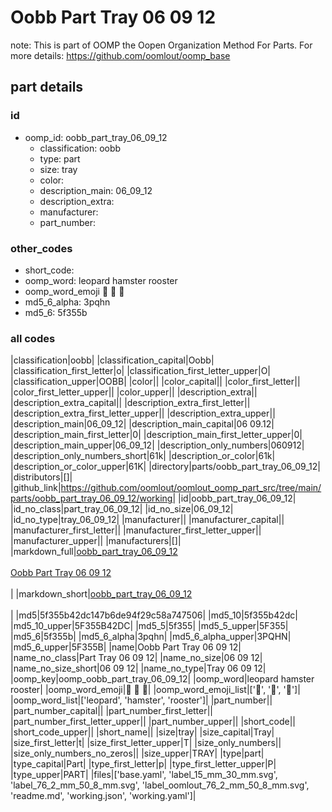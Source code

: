 # Oobb Part Tray 06 09 12  

note: This is part of OOMP the Oopen Organization Method For Parts. For more details: https://github.com/oomlout/oomp_base

##  part details





### id
* oomp_id: oobb_part_tray_06_09_12
  * classification: oobb
  * type: part
  * size: tray
  * color: 
  * description_main: 06_09_12
  * description_extra: 
  * manufacturer: 
  * part_number: 

### other_codes
* short_code: 
* oomp_word: leopard hamster rooster
* oomp_word_emoji :leopard: :hamster: :rooster:
* md5_6_alpha: 3pqhn
* md5_6: 5f355b

### all codes 
|classification|oobb|
|classification_capital|Oobb|
|classification_first_letter|o|
|classification_first_letter_upper|O|
|classification_upper|OOBB|
|color||
|color_capital||
|color_first_letter||
|color_first_letter_upper||
|color_upper||
|description_extra||
|description_extra_capital||
|description_extra_first_letter||
|description_extra_first_letter_upper||
|description_extra_upper||
|description_main|06_09_12|
|description_main_capital|06 09.12|
|description_main_first_letter|0|
|description_main_first_letter_upper|0|
|description_main_upper|06_09_12|
|description_only_numbers|060912|
|description_only_numbers_short|61k|
|description_or_color|61k|
|description_or_color_upper|61K|
|directory|parts/oobb_part_tray_06_09_12|
|distributors|[]|
|github_link|https://github.com/oomlout/oomlout_oomp_part_src/tree/main/parts/oobb_part_tray_06_09_12/working|
|id|oobb_part_tray_06_09_12|
|id_no_class|part_tray_06_09_12|
|id_no_size|06_09_12|
|id_no_type|tray_06_09_12|
|manufacturer||
|manufacturer_capital||
|manufacturer_first_letter||
|manufacturer_first_letter_upper||
|manufacturer_upper||
|manufacturers|[]|
|markdown_full|[oobb_part_tray_06_09_12](https://github.com/oomlout/oomlout_oomp_part_src/tree/main/parts/oobb_part_tray_06_09_12/working)<br>[](https://github.com/oomlout/oomlout_oomp_part_src/tree/main/parts/oobb_part_tray_06_09_12/working)<br>[Oobb Part Tray 06 09 12](https://github.com/oomlout/oomlout_oomp_part_src/tree/main/parts/oobb_part_tray_06_09_12/working)<br><br>|
|markdown_short|[oobb_part_tray_06_09_12](https://github.com/oomlout/oomlout_oomp_part_src/tree/main/parts/oobb_part_tray_06_09_12/working)<br><br>|
|md5|5f355b42dc147b6de94f29c58a747506|
|md5_10|5f355b42dc|
|md5_10_upper|5F355B42DC|
|md5_5|5f355|
|md5_5_upper|5F355|
|md5_6|5f355b|
|md5_6_alpha|3pqhn|
|md5_6_alpha_upper|3PQHN|
|md5_6_upper|5F355B|
|name|Oobb Part Tray 06 09 12|
|name_no_class|Part Tray 06 09 12|
|name_no_size|06 09 12|
|name_no_size_short|06 09 12|
|name_no_type|Tray 06 09 12|
|oomp_key|oomp_oobb_part_tray_06_09_12|
|oomp_word|leopard hamster rooster|
|oomp_word_emoji|:leopard: :hamster: :rooster:|
|oomp_word_emoji_list|[':leopard:', ':hamster:', ':rooster:']|
|oomp_word_list|['leopard', 'hamster', 'rooster']|
|part_number||
|part_number_capital||
|part_number_first_letter||
|part_number_first_letter_upper||
|part_number_upper||
|short_code||
|short_code_upper||
|short_name||
|size|tray|
|size_capital|Tray|
|size_first_letter|t|
|size_first_letter_upper|T|
|size_only_numbers||
|size_only_numbers_no_zeros||
|size_upper|TRAY|
|type|part|
|type_capital|Part|
|type_first_letter|p|
|type_first_letter_upper|P|
|type_upper|PART|
|files|['base.yaml', 'label_15_mm_30_mm.svg', 'label_76_2_mm_50_8_mm.svg', 'label_oomlout_76_2_mm_50_8_mm.svg', 'readme.md', 'working.json', 'working.yaml']|
